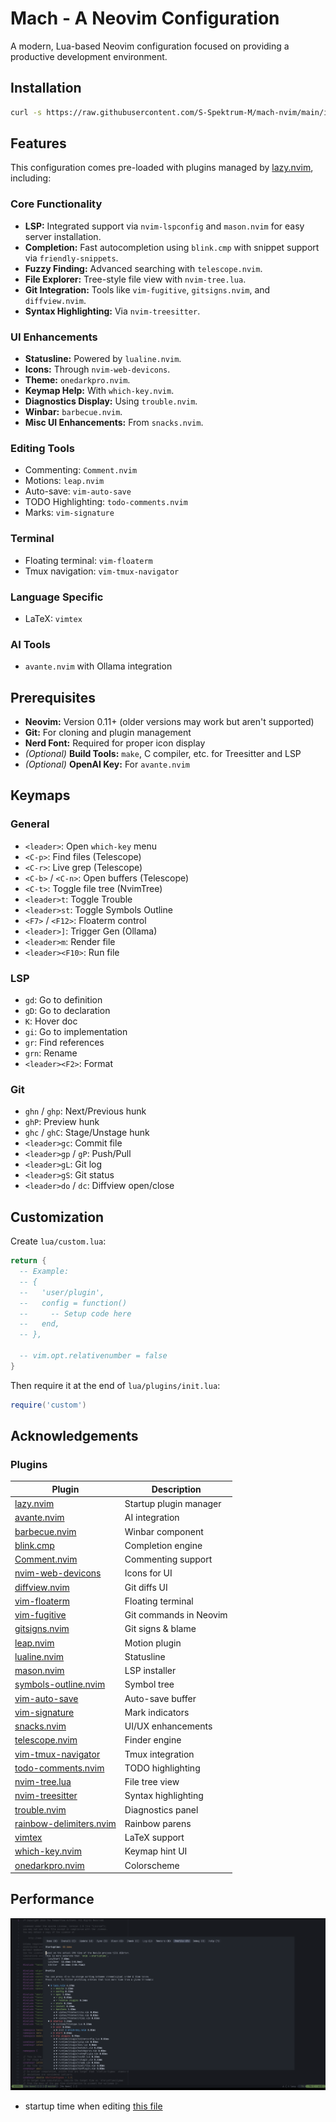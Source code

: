 # Mach - A Neovim Configuration

A modern, Lua-based Neovim configuration focused on providing a productive development environment.

## Installation

```bash
curl -s https://raw.githubusercontent.com/S-Spektrum-M/mach-nvim/main/install.sh | bash
```

## Features

This configuration comes pre-loaded with plugins managed by [lazy.nvim](https://github.com/folke/lazy.nvim), including:

### Core Functionality

- **LSP:** Integrated support via `nvim-lspconfig` and `mason.nvim` for easy server installation.
- **Completion:** Fast autocompletion using `blink.cmp` with snippet support via `friendly-snippets`.
- **Fuzzy Finding:** Advanced searching with `telescope.nvim`.
- **File Explorer:** Tree-style file view with `nvim-tree.lua`.
- **Git Integration:** Tools like `vim-fugitive`, `gitsigns.nvim`, and `diffview.nvim`.
- **Syntax Highlighting:** Via `nvim-treesitter`.

### UI Enhancements

- **Statusline:** Powered by `lualine.nvim`.
- **Icons:** Through `nvim-web-devicons`.
- **Theme:** `onedarkpro.nvim`.
- **Keymap Help:** With `which-key.nvim`.
- **Diagnostics Display:** Using `trouble.nvim`.
- **Winbar:** `barbecue.nvim`.
- **Misc UI Enhancements:** From `snacks.nvim`.

### Editing Tools

- Commenting: `Comment.nvim`
- Motions: `leap.nvim`
- Auto-save: `vim-auto-save`
- TODO Highlighting: `todo-comments.nvim`
- Marks: `vim-signature`

### Terminal

- Floating terminal: `vim-floaterm`
- Tmux navigation: `vim-tmux-navigator`

### Language Specific

- LaTeX: `vimtex`

### AI Tools

- `avante.nvim` with Ollama integration

## Prerequisites

- **Neovim:** Version 0.11+ (older versions may work but aren't supported)
- **Git:** For cloning and plugin management
- **Nerd Font:** Required for proper icon display
- *(Optional)* **Build Tools:** `make`, C compiler, etc. for Treesitter and LSP
- *(Optional)* **OpenAI Key:** For `avante.nvim`


## Keymaps

### General

- `<leader>`: Open `which-key` menu
- `<C-p>`: Find files (Telescope)
- `<C-r>`: Live grep (Telescope)
- `<C-b>` / `<C-n>`: Open buffers (Telescope)
- `<C-t>`: Toggle file tree (NvimTree)
- `<leader>t`: Toggle Trouble
- `<leader>st`: Toggle Symbols Outline
- `<F7>` / `<F12>`: Floaterm control
- `<leader>]`: Trigger Gen (Ollama)
- `<leader>m`: Render file
- `<leader><F10>`: Run file

### LSP

- `gd`: Go to definition
- `gD`: Go to declaration
- `K`: Hover doc
- `gi`: Go to implementation
- `gr`: Find references
- `grn`: Rename
- `<leader><F2>`: Format

### Git

- `ghn` / `ghp`: Next/Previous hunk
- `ghP`: Preview hunk
- `ghc` / `ghC`: Stage/Unstage hunk
- `<leader>gc`: Commit file
- `<leader>gp` / `gP`: Push/Pull
- `<leader>gL`: Git log
- `<leader>gS`: Git status
- `<leader>do` / `dc`: Diffview open/close

## Customization

Create `lua/custom.lua`:

```lua
return {
  -- Example:
  -- {
  --   'user/plugin',
  --   config = function()
  --     -- Setup code here
  --   end,
  -- },

  -- vim.opt.relativenumber = false
}
```

Then require it at the end of `lua/plugins/init.lua`:

```lua
require('custom')
```

## Acknowledgements

### Plugins

| Plugin | Description |
|--------|-------------|
| [lazy.nvim](https://github.com/folke/lazy.nvim) | Startup plugin manager |
| [avante.nvim](https://github.com/yetone/avante.nvim) | AI integration |
| [barbecue.nvim](https://github.com/utilyre/barbecue.nvim) | Winbar component |
| [blink.cmp](https://github.com/Saghen/blink.cmp) | Completion engine |
| [Comment.nvim](https://github.com/numToStr/Comment.nvim) | Commenting support |
| [nvim-web-devicons](https://github.com/nvim-tree/nvim-web-devicons) | Icons for UI |
| [diffview.nvim](https://github.com/sindrets/diffview.nvim) | Git diffs UI |
| [vim-floaterm](https://github.com/voldikss/vim-floaterm) | Floating terminal |
| [vim-fugitive](https://github.com/tpope/vim-fugitive) | Git commands in Neovim |
| [gitsigns.nvim](https://github.com/lewis6991/gitsigns.nvim) | Git signs & blame |
| [leap.nvim](https://github.com/ggandor/leap.nvim) | Motion plugin |
| [lualine.nvim](https://github.com/nvim-lualine/lualine.nvim) | Statusline |
| [mason.nvim](https://github.com/williamboman/mason.nvim) | LSP installer |
| [symbols-outline.nvim](https://github.com/simrat39/symbols-outline.nvim) | Symbol tree |
| [vim-auto-save](https://github.com/907th/vim-auto-save) | Auto-save buffer |
| [vim-signature](https://github.com/kshenoy/vim-signature) | Mark indicators |
| [snacks.nvim](https://github.com/folke/snacks.nvim) | UI/UX enhancements |
| [telescope.nvim](https://github.com/nvim-telescope/telescope.nvim) | Finder engine |
| [vim-tmux-navigator](https://github.com/christoomey/vim-tmux-navigator) | Tmux integration |
| [todo-comments.nvim](https://github.com/folke/todo-comments.nvim) | TODO highlighting |
| [nvim-tree.lua](https://github.com/nvim-tree/nvim-tree.lua) | File tree view |
| [nvim-treesitter](https://github.com/nvim-treesitter/nvim-treesitter) | Syntax highlighting |
| [trouble.nvim](https://github.com/folke/trouble.nvim) | Diagnostics panel |
| [rainbow-delimiters.nvim](https://github.com/HiPhish/rainbow-delimiters.nvim) | Rainbow parens |
| [vimtex](https://github.com/lervag/vimtex) | LaTeX support |
| [which-key.nvim](https://github.com/folke/which-key.nvim) | Keymap hint UI |
| [onedarkpro.nvim](https://github.com/olimorris/onedarkpro.nvim) | Colorscheme |

## Performance
![assets/tf_edit.png](assets/tf_edit.png)
- startup time when editing [this file](https://github.com/tensorflow/tensorflow/blob/master/tensorflow/core/framework/model.cc)
